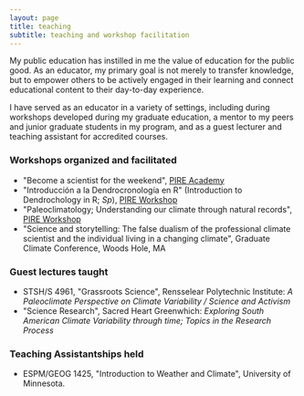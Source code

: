 ```yaml
---
layout: page
title: teaching
subtitle: teaching and workshop facilitation
---
```


My public education has instilled in me the value of education for the public good. As an educator, my primary goal is not merely to transfer knowledge, but to empower others to be actively engaged in their learning and connect educational content to their day-to-day experience.

I have served as an educator in a variety of settings, including during workshops developed during my graduate education, a mentor to my peers and junior graduate students in my program, and as a guest lecturer and teaching assistant for accredited courses.

### Workshops organized and facilitated 
- "Become a scientist for the weekend", [PIRE Academy](https://www.pirecreate.com/pire-academy)
- "Introducci&oacute;n a la Dendrocronolog&iacute;a en R" (Introduction to Dendrochology in R; *Sp*), [PIRE Workshop](https://www.pirecreate.com/elearning)
- "Paleoclimatology; Understanding our climate through natural records", [PIRE Workshop](https://www.pirecreate.com/elearning)
- "Science and storytelling: The false dualism of the professional climate scientist and the individual living in a changing climate", Graduate Climate Conference, Woods Hole, MA
 
### Guest lectures taught
- STSH/S 4961, "Grassroots Science", Rensselear Polytechnic Institute: *A Paleoclimate Perspective on Climate Variability / Science and Activism*
- "Science Research", Sacred Heart Greenwhich: *Exploring South American Climate Variability through time; Topics in the Research Process*
  
### Teaching Assistantships held
- ESPM/GEOG 1425, "Introduction to Weather and Climate", University of Minnesota.

